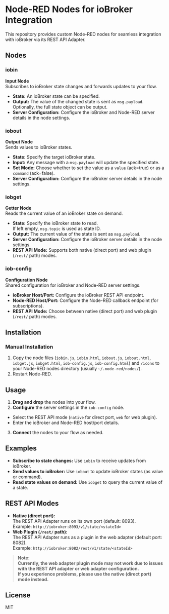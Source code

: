 # Node-RED Nodes for ioBroker Integration

This repository provides custom Node-RED nodes for seamless integration with ioBroker via its REST API Adapter.

## Nodes

### iobin
**Input Node**  
Subscribes to ioBroker state changes and forwards updates to your flow.

- **State:** An ioBroker state can be specified.
- **Output:** The value of the changed state is sent as `msg.payload`.  
  Optionally, the full state object can be output.
- **Server Configuration:** Configure the ioBroker and Node-RED server details in the node settings.

### iobout
**Output Node**  
Sends values to ioBroker states.

- **State:** Specify the target ioBroker state.
- **Input:** Any message with a `msg.payload` will update the specified state.
- **Set Mode:** Choose whether to set the value as a `value` (ack=true) or as a `command` (ack=false).
- **Server Configuration:** Configure the ioBroker server details in the node settings.

### iobget
**Getter Node**  
Reads the current value of an ioBroker state on demand.

- **State:** Specify the ioBroker state to read.  
  If left empty, `msg.topic` is used as state ID.
- **Output:** The current value of the state is sent as `msg.payload`.
- **Server Configuration:** Configure the ioBroker server details in the node settings.
- **REST API Mode:** Supports both native (direct port) and web plugin (`/rest/` path) modes.

### iob-config
**Configuration Node**  
Shared configuration for ioBroker and Node-RED server settings.

- **ioBroker Host/Port:** Configure the ioBroker REST API endpoint.
- **Node-RED Host/Port:** Configure the Node-RED callback endpoint (for subscriptions).
- **REST API Mode:** Choose between native (direct port) and web plugin (`/rest/` path) modes.

## Installation

### Manual Installation

1. Copy the node files (`iobin.js`, `iobin.html`, `iobout.js`, `iobout.html`, `iobget.js`, `iobget.html`, `iob-config.js`, `iob-config.html`) and `/icons` to your Node-RED nodes directory (usually `~/.node-red/nodes/`).
2. Restart Node-RED.

## Usage

1. **Drag and drop** the nodes into your flow.
2. **Configure** the server settings in the `iob-config` node.
- Select the REST API mode (`native` for direct port, `web` for web plugin).
- Enter the ioBroker and Node-RED host/port details.
3. **Connect** the nodes to your flow as needed.

## Examples

- **Subscribe to state changes:** Use `iobin` to receive updates from ioBroker.
- **Send values to ioBroker:** Use `iobout` to update ioBroker states (as value or command).
- **Read state values on demand:** Use `iobget` to query the current value of a state.

## REST API Modes

- **Native (direct port):**  
The REST API Adapter runs on its own port (default: 8093).  
Example: `http://iobroker:8093/v1/state/<stateId>`
- **Web Plugin (`/rest/` path):**  
The REST API Adapter runs as a plugin in the web adapter (default port: 8082).  
Example: `http://iobroker:8082/rest/v1/state/<stateId>`

> **Note:**  
> **Currently, the web adapter plugin mode may not work due to issues with the REST API adapter or web adapter configuration.**  
> **If you experience problems, please use the native (direct port) mode instead.**  


## License

MIT

